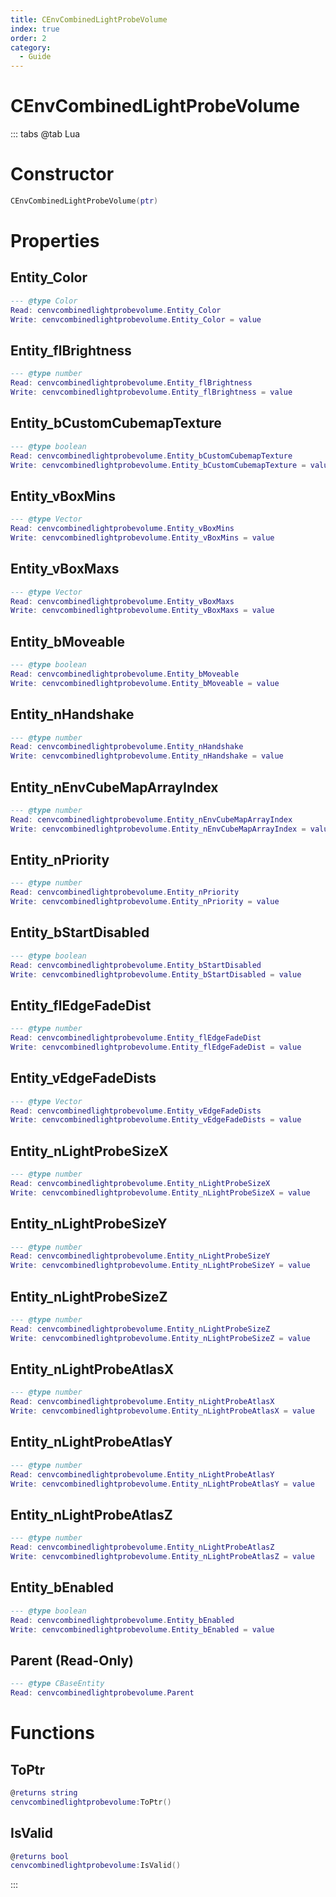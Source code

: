 ```yaml
---
title: CEnvCombinedLightProbeVolume
index: true
order: 2
category:
  - Guide
---
```


# CEnvCombinedLightProbeVolume

::: tabs
@tab Lua
# Constructor
```lua
CEnvCombinedLightProbeVolume(ptr)
```
# Properties
## Entity_Color 
```lua
--- @type Color
Read: cenvcombinedlightprobevolume.Entity_Color
Write: cenvcombinedlightprobevolume.Entity_Color = value
```
## Entity_flBrightness 
```lua
--- @type number
Read: cenvcombinedlightprobevolume.Entity_flBrightness
Write: cenvcombinedlightprobevolume.Entity_flBrightness = value
```
## Entity_bCustomCubemapTexture 
```lua
--- @type boolean
Read: cenvcombinedlightprobevolume.Entity_bCustomCubemapTexture
Write: cenvcombinedlightprobevolume.Entity_bCustomCubemapTexture = value
```
## Entity_vBoxMins 
```lua
--- @type Vector
Read: cenvcombinedlightprobevolume.Entity_vBoxMins
Write: cenvcombinedlightprobevolume.Entity_vBoxMins = value
```
## Entity_vBoxMaxs 
```lua
--- @type Vector
Read: cenvcombinedlightprobevolume.Entity_vBoxMaxs
Write: cenvcombinedlightprobevolume.Entity_vBoxMaxs = value
```
## Entity_bMoveable 
```lua
--- @type boolean
Read: cenvcombinedlightprobevolume.Entity_bMoveable
Write: cenvcombinedlightprobevolume.Entity_bMoveable = value
```
## Entity_nHandshake 
```lua
--- @type number
Read: cenvcombinedlightprobevolume.Entity_nHandshake
Write: cenvcombinedlightprobevolume.Entity_nHandshake = value
```
## Entity_nEnvCubeMapArrayIndex 
```lua
--- @type number
Read: cenvcombinedlightprobevolume.Entity_nEnvCubeMapArrayIndex
Write: cenvcombinedlightprobevolume.Entity_nEnvCubeMapArrayIndex = value
```
## Entity_nPriority 
```lua
--- @type number
Read: cenvcombinedlightprobevolume.Entity_nPriority
Write: cenvcombinedlightprobevolume.Entity_nPriority = value
```
## Entity_bStartDisabled 
```lua
--- @type boolean
Read: cenvcombinedlightprobevolume.Entity_bStartDisabled
Write: cenvcombinedlightprobevolume.Entity_bStartDisabled = value
```
## Entity_flEdgeFadeDist 
```lua
--- @type number
Read: cenvcombinedlightprobevolume.Entity_flEdgeFadeDist
Write: cenvcombinedlightprobevolume.Entity_flEdgeFadeDist = value
```
## Entity_vEdgeFadeDists 
```lua
--- @type Vector
Read: cenvcombinedlightprobevolume.Entity_vEdgeFadeDists
Write: cenvcombinedlightprobevolume.Entity_vEdgeFadeDists = value
```
## Entity_nLightProbeSizeX 
```lua
--- @type number
Read: cenvcombinedlightprobevolume.Entity_nLightProbeSizeX
Write: cenvcombinedlightprobevolume.Entity_nLightProbeSizeX = value
```
## Entity_nLightProbeSizeY 
```lua
--- @type number
Read: cenvcombinedlightprobevolume.Entity_nLightProbeSizeY
Write: cenvcombinedlightprobevolume.Entity_nLightProbeSizeY = value
```
## Entity_nLightProbeSizeZ 
```lua
--- @type number
Read: cenvcombinedlightprobevolume.Entity_nLightProbeSizeZ
Write: cenvcombinedlightprobevolume.Entity_nLightProbeSizeZ = value
```
## Entity_nLightProbeAtlasX 
```lua
--- @type number
Read: cenvcombinedlightprobevolume.Entity_nLightProbeAtlasX
Write: cenvcombinedlightprobevolume.Entity_nLightProbeAtlasX = value
```
## Entity_nLightProbeAtlasY 
```lua
--- @type number
Read: cenvcombinedlightprobevolume.Entity_nLightProbeAtlasY
Write: cenvcombinedlightprobevolume.Entity_nLightProbeAtlasY = value
```
## Entity_nLightProbeAtlasZ 
```lua
--- @type number
Read: cenvcombinedlightprobevolume.Entity_nLightProbeAtlasZ
Write: cenvcombinedlightprobevolume.Entity_nLightProbeAtlasZ = value
```
## Entity_bEnabled 
```lua
--- @type boolean
Read: cenvcombinedlightprobevolume.Entity_bEnabled
Write: cenvcombinedlightprobevolume.Entity_bEnabled = value
```
## Parent (Read-Only)
```lua
--- @type CBaseEntity
Read: cenvcombinedlightprobevolume.Parent
```
# Functions
## ToPtr
```lua
@returns string
cenvcombinedlightprobevolume:ToPtr()
```
## IsValid
```lua
@returns bool
cenvcombinedlightprobevolume:IsValid()
```

:::